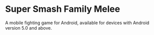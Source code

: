# Super Smash Family Melee
A mobile fighting game for Android, available for devices with Android version 5.0 and above.
